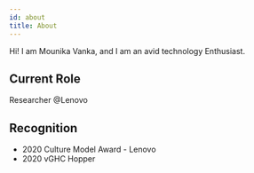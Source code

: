 ```yaml
---
id: about
title: About
---
```


Hi! I am Mounika Vanka, and I am an avid technology Enthusiast. 

## Current Role

Researcher @Lenovo

## Recognition

- 2020 Culture Model Award - Lenovo
- 2020 vGHC Hopper
